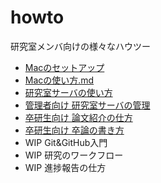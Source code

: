 # howto

研究室メンバ向けの様々なハウツー

- [Macのセットアップ](Macのセットアップ.md)
- [Macの使い方.md](Macの使い方.md)
- [研究室サーバの使い方](研究室サーバの使い方.md)
- [管理者向け 研究室サーバの管理](研究室サーバの管理.md)
- [卒研生向け 論文紹介の仕方](論文紹介の仕方.pdf)
- [卒研生向け 卒論の書き方](卒論の書き方.pdf)
- WIP Git&GitHub入門
- WIP 研究のワークフロー
- WIP 進捗報告の仕方

